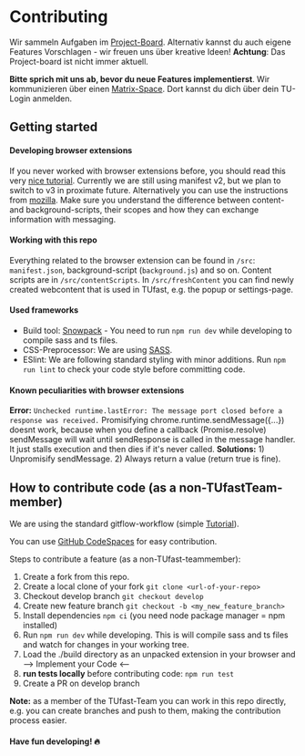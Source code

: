 # Contributing

Wir sammeln Aufgaben im [Project-Board](https://github.com/orgs/TUfast-TUD/projects/1). Alternativ kannst du auch eigene Features Vorschlagen - wir freuen uns über kreative Ideen! **Achtung**: Das Project-board ist nicht immer aktuell.

**Bitte sprich mit uns ab, bevor du neue Features implementierst**. Wir kommunizieren über einen [Matrix-Space](https://matrix.to/#/#tu-fast:tu-dresden.de). Dort kannst du dich über dein TU-Login anmelden.

## Getting started

#### Developing browser extensions

If you never worked with browser extensions before, you should read this very [nice tutorial](https://developer.chrome.com/docs/extensions/mv2/getstarted/). Currently we are still using manifest v2, but we plan to switch to v3 in proximate future. Alternatively you can use the instructions from [mozilla](https://developer.mozilla.org/de/docs/Mozilla/Add-ons/WebExtensions/Your_first_WebExtension). Make sure you understand the difference between content- and background-scripts, their scopes and how they can exchange information with messaging.

#### Working with this repo

Everything related to the browser extension can be found in `/src`: `manifest.json`, background-script (`background.js`) and so on. Content scripts are in `/src/contentScripts`. In `/src/freshContent` you can find newly created webcontent that is used in TUfast, e.g. the popup or settings-page.

#### Used frameworks

- Build tool: [Snowpack](https://www.snowpack.dev/) - You need to run `npm run dev` while developing to compile sass and ts files.
- CSS-Preprocessor: We are using [SASS](https://sass-lang.com/).
- ESlint: We are following standard styling with minor additions. Run `npm run lint` to check your code style before committing code.

#### Known peculiarities with browser extensions

**Error:** `Unchecked runtime.lastError: The message port closed before a response was received.` Promisifying chrome.runtime.sendMessage({...}) doesnt work, because when you define a callback (Promise.resolve) sendMessage will wait until sendResponse is called in the message handler. It just stalls execution and then dies if it's never called. **Solutions:** 1) Unpromisify sendMessage. 2) Always return a value (return true is fine).

## How to contribute code (as a non-TUfastTeam-member)

We are using the standard gitflow-workflow (simple [Tutorial](https://www.atlassian.com/de/git/tutorials/comparing-workflows/gitflow-workflow)).

You can use [GitHub CodeSpaces](https://github.com/features/codespaces) for easy contribution.

Steps to contribute a feature (as a non-TUfast-teammember):

1. Create a fork from this repo.
2. Create a local clone of your fork `git clone <url-of-your-repo>`
3. Checkout develop branch `git checkout develop`
4. Create new feature branch `git checkout -b <my_new_feature_branch>`
5. Install dependencies `npm ci` (you need node package manager = npm installed)
6. Run `npm run dev` while developing. This is will compile sass and ts files and watch for changes in your working tree.
7. Load the ./build directory as an unpacked extension in your browser and --> Implement your Code <--
8. **run tests locally** before contributing code: `npm run test`
9. Create a PR on develop branch

**Note:** as a member of the TUfast-Team you can work in this repo directly, e.g. you can create branches and push to them, making the contribution process easier.

#### Have fun developing! 🔥
